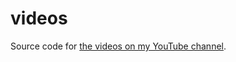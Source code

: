 # videos

Source code for [the videos on my YouTube channel](https://www.youtube.com/channel/UCBSRCuGz9laxVv0rAnn2O9Q).

